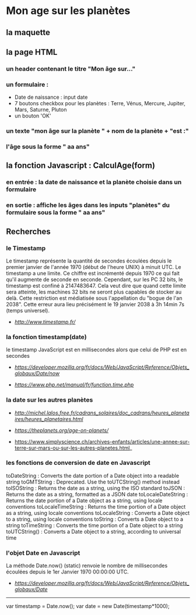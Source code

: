 # Mon age sur les planètes
## la maquette

## la page HTML
### un header contenant le titre "Mon âge sur..."
### un formulaire :
- Date de naissance : input date
- 7 boutons checkbox pour les planètes : Terre, Vénus, Mercure, Jupiter, Mars, Saturne, Pluton
- un bouton 'OK'

### un texte "mon âge sur la planète " + nom de la planète + "est :"
### l'âge sous la forme " aa ans"

## la fonction Javascript : CalculAge(form)
### en entrée : la date de naissance et la planète choisie dans un formulaire
### en sortie : affiche les âges dans les inputs "planètes" du formulaire sous la forme " aa ans"

## Recherches

### le Timestamp
Le timestamp représente la quantité de secondes écoulées depuis le premier janvier de l'année 1970 (début de l'heure UNIX) à minuit UTC.
Le timestamp a une limite. Ce chiffre est incrémenté depuis 1970 ce qui fait qu'il augmente de seconde en seconde. Cependant, sur les PC 32 bits, le timestamp est confiné à 2147483647. Cela veut dire que quand cette limite sera atteinte, les machines 32 bits ne seront plus capables de stocker au delà. Cette restriction est médiatisée sous l'appellation du "bogue de l'an 2038". Cette erreur aura lieu précisément le 19 janvier 2038 à 3h 14min 7s (temps universel).
* _http://www.timestamp.fr/_


### la fonction timestamp(date)
le timestamp JavaScript est en millisecondes alors que celui de PHP est en secondes
* _https://developer.mozilla.org/fr/docs/Web/JavaScript/Reference/Objets_globaux/Date/now_

* _https://www.php.net/manual/fr/function.time.php_

### la date sur les autres planètes

* _http://michel.lalos.free.fr/cadrans_solaires/doc_cadrans/heures_planetaires/heures_planetaires.html_

* _https://theplanets.org/age-on-planets/_

* https://www.simplyscience.ch/archives-enfants/articles/une-annee-sur-terre-sur-mars-ou-sur-les-autres-planetes.html_

### les fonctions de conversion de date en Javascript

toDateString : Converts the date portion of a Date object into a readable string
toGMTString : Deprecated. Use the toUTCString() method instead
toISOString : Returns the date as a string, using the ISO standard
toJSON : Returns the date as a string, formatted as a JSON date
toLocaleDateString : Returns the date portion of a Date object as a string, using locale conventions
toLocaleTimeString : Returns the time portion of a Date object as a string, using locale conventions
toLocaleString : Converts a Date object to a string, using locale conventions
toString : Converts a Date object to a string
toTimeString : Converts the time portion of a Date object to a string
toUTCString() : Converts a Date object to a string, according to universal time

### l'objet Date en Javascript

La méthode Date.now() (static) renvoie le nombre de millisecondes écoulées depuis le 1er Janvier 1970 00:00:00 UTC.
* _https://developer.mozilla.org/fr/docs/Web/JavaScript/Reference/Objets_globaux/Date_
---
var timestamp = Date.now();
var date = new Date(timestamp*1000);

